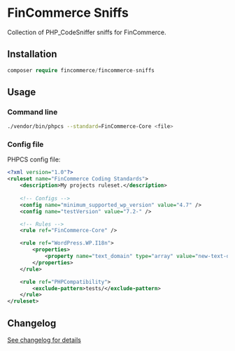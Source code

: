 # FinCommerce Sniffs

Collection of PHP_CodeSniffer sniffs for FinCommerce.

## Installation

```php
composer require fincommerce/fincommerce-sniffs
```

## Usage

### Command line

```bash
./vendor/bin/phpcs --standard=FinCommerce-Core <file>
```

### Config file

PHPCS config file:

```xml
<?xml version="1.0"?>
<ruleset name="FinCommerce Coding Standards">
	<description>My projects ruleset.</description>
	
	<!-- Configs -->
	<config name="minimum_supported_wp_version" value="4.7" />
	<config name="testVersion" value="7.2-" />

	<!-- Rules -->
	<rule ref="FinCommerce-Core" />

	<rule ref="WordPress.WP.I18n">
		<properties>
			<property name="text_domain" type="array" value="new-text-domain" />
		</properties>
	</rule>

	<rule ref="PHPCompatibility">
		<exclude-pattern>tests/</exclude-pattern>
	</rule>
</ruleset>
```


## Changelog

[See changelog for details](https://github.com/dieselfox1/fincommerce-sniffs/blob/master/CHANGELOG.md)
